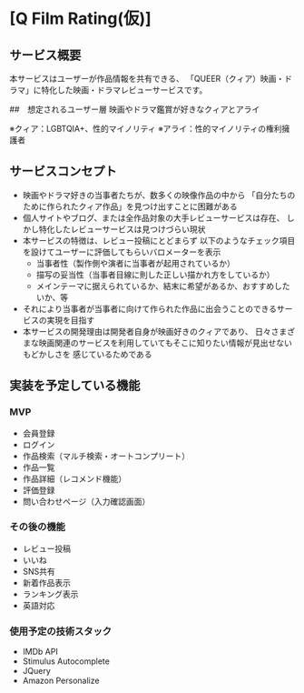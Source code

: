 # [Q Film Rating(仮)]

## サービス概要
本サービスはユーザーが作品情報を共有できる、
「QUEER（クィア）映画・ドラマ」に特化した映画・ドラマレビューサービスです。

##　想定されるユーザー層
映画やドラマ鑑賞が好きなクィアとアライ

※クィア：LGBTQIA+、性的マイノリティ
※アライ：性的マイノリティの権利擁護者

## サービスコンセプト
* 映画やドラマ好きの当事者たちが、数多くの映像作品の中から
  「自分たちのために作られたクィア作品」を見つけ出すことに困難がある
* 個人サイトやブログ、または全作品対象の大手レビューサービスは存在、
  しかし特化したレビューサービスは見つけづらい現状
* 本サービスの特徴は、レビュー投稿にとどまらず
  以下のようなチェック項目を設けてユーザーに評価してもらいバロメーターを表示
  - 当事者性（製作側や演者に当事者が起用されているか）
  - 描写の妥当性（当事者目線に則した正しい描かれ方をしているか）
  - メインテーマに据えられているか、結末に希望があるか、おすすめしたいか、等
* それにより当事者が当事者に向けて作られた作品に出会うことのできるサービスの実現を目指す
* 本サービスの開発理由は開発者自身が映画好きのクィアであり、
  日々さまざまな映画関連のサービスを利用していてもそこに知りたい情報が見出せないもどかしさを
  感じているためである

## 実装を予定している機能
### MVP
* 会員登録
* ログイン
* 作品検索（マルチ検索・オートコンプリート）
* 作品一覧
* 作品詳細（レコメンド機能）
* 評価登録
* 問い合わせページ（入力確認画面）

### その後の機能
* レビュー投稿
* いいね
* SNS共有
* 新着作品表示
* ランキング表示
* 英語対応

### 使用予定の技術スタック
* IMDb API
* Stimulus Autocomplete
* JQuery
* Amazon Personalize
